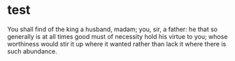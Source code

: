 # test
You shall find of the king a husband, madam; you,
sir, a father: he that so generally is at all times
good must of necessity hold his virtue to you; whose
worthiness would stir it up where it wanted rather
than lack it where there is such abundance.
